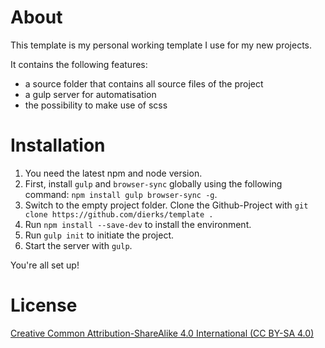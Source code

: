 # About

This template is my personal working template I use for my new projects.

It contains the following features:

- a source folder that contains all source files of the project
- a gulp server for automatisation
- the possibility to make use of scss

# Installation

1. You need the latest npm and node version.
2. First, install `gulp` and `browser-sync` globally using the following command: `npm install gulp browser-sync -g`.
3. Switch to the empty project folder. Clone the Github-Project with `git clone https://github.com/dierks/template .`
4. Run `npm install --save-dev` to install the environment.
5. Run `gulp init` to initiate the project.
6. Start the server with `gulp`.

You're all set up!

# License

[Creative Common Attribution-ShareAlike 4.0 International (CC BY-SA 4.0)](https://creativecommons.org/licenses/by-sa/4.0/)
